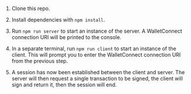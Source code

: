
1. Clone this repo.

2. Install dependencies with `npm install`.

3. Run `npm run server` to start an instance of the server. A WalletConnect connection URI will be
printed to the console.

4. In a separate terminal, run `npm run client` to start an instance of the client. This will prompt
you to enter the WalletConnect connection URI from the previous step.

5. A session has now been established between the client and server. The server will then request a
single transaction to be signed, the client will sign and return it, then the session will end.
